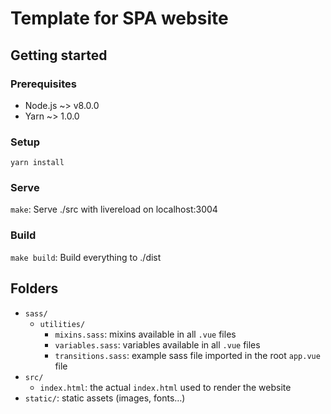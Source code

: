 # Template for SPA website

## Getting started

### Prerequisites
* Node.js ~> v8.0.0
* Yarn ~> 1.0.0

### Setup
`yarn install`

### Serve
`make`: Serve ./src with livereload on localhost:3004

### Build
`make build`: Build everything to ./dist

## Folders
* `sass/`
  * `utilities/`
    * `mixins.sass`: mixins available in all `.vue` files
    * `variables.sass`: variables available in all `.vue` files
    * `transitions.sass`: example sass file imported in the root `app.vue` file
* `src/`
  * `index.html`: the actual `index.html` used to render the website
* `static/`: static assets (images, fonts…)

